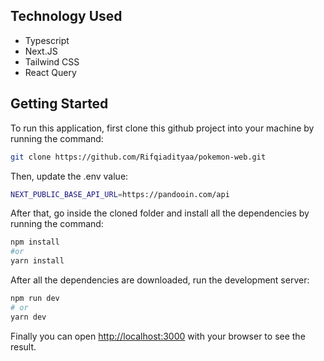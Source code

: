 ## Technology Used

* Typescript
* Next.JS
* Tailwind CSS
* React Query

## Getting Started

To run this application, first clone this github project into your machine by running the command:

```bash
git clone https://github.com/Rifqiadityaa/pokemon-web.git
```

Then, update the .env value:

```bash
NEXT_PUBLIC_BASE_API_URL=https://pandooin.com/api
```

After that, go inside the cloned folder and install all the dependencies by running the command:
```bash
npm install
#or
yarn install
```

After all the dependencies are downloaded, run the development server:

```bash
npm run dev
# or
yarn dev
```

Finally you can open [http://localhost:3000](http://localhost:3000) with your browser to see the result.
